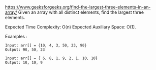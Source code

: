 https://www.geeksforgeeks.org/find-the-largest-three-elements-in-an-array/
Given an array with all distinct elements, find the largest three elements.

Expected Time Complexity: O(n)
Expected Auxiliary Space: O(1).

Examples :

    Input: arr[] = {10, 4, 3, 50, 23, 90}
    Output: 90, 50, 23

    Input: arr[] = { 6, 8, 1, 9, 2, 1, 10, 10}
    Output: 10, 10, 9
